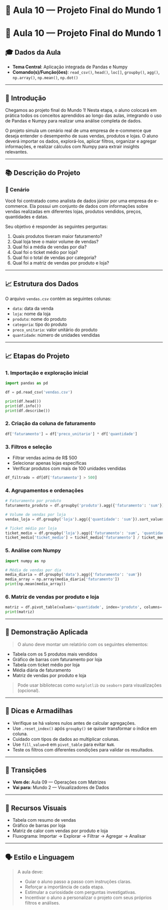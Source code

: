 # 🧠 Aula 10 — Projeto Final do Mundo 1
# 🧠 Aula 10 — Projeto Final do Mundo 1

## 🎓 Dados da Aula
- **Tema Central**: Aplicação integrada de Pandas e Numpy
- **Comando(s)/Função(ões)**: `read_csv()`, `head()`, `loc[]`, `groupby()`, `agg()`, `np.array()`, `np.mean()`, `np.dot()`
---

## 📍 Introdução

Chegamos ao projeto final do Mundo 1! Nesta etapa, o aluno colocará em prática todos os conceitos aprendidos ao longo das aulas, integrando o uso de Pandas e Numpy para realizar uma análise completa de dados.

O projeto simula um cenário real de uma empresa de e-commerce que deseja entender o desempenho de suas vendas, produtos e lojas. O aluno deverá importar os dados, explorá-los, aplicar filtros, organizar e agregar informações, e realizar cálculos com Numpy para extrair insights relevantes.

---

## 📚 Descrição do Projeto

### 🛒 Cenário

Você foi contratado como analista de dados júnior por uma empresa de e-commerce. Ela possui um conjunto de dados com informações sobre vendas realizadas em diferentes lojas, produtos vendidos, preços, quantidades e datas.

Seu objetivo é responder às seguintes perguntas:

1. Quais produtos tiveram maior faturamento?
2. Qual loja teve o maior volume de vendas?
3. Qual foi a média de vendas por dia?
4. Qual foi o ticket médio por loja?
5. Qual foi o total de vendas por categoria?
6. Qual foi a matriz de vendas por produto e loja?

---

## 📈 Estrutura dos Dados

O arquivo `vendas.csv` contém as seguintes colunas:

- `data`: data da venda
- `loja`: nome da loja
- `produto`: nome do produto
- `categoria`: tipo do produto
- `preco_unitario`: valor unitário do produto
- `quantidade`: número de unidades vendidas

---

## 📈 Etapas do Projeto

### 1. Importação e exploração inicial

```python
import pandas as pd

df = pd.read_csv('vendas.csv')

print(df.head())
print(df.info())
print(df.describe())
```

### 2. Criação da coluna de faturamento

```python
df['faturamento'] = df['preco_unitario'] * df['quantidade']
```

### 3. Filtros e seleção

- Filtrar vendas acima de R$ 500
- Selecionar apenas lojas específicas
- Verificar produtos com mais de 100 unidades vendidas

```python
df_filtrado = df[df['faturamento'] > 500]
```

### 4. Agrupamentos e ordenações

```python
# Faturamento por produto
faturamento_produto = df.groupby('produto').agg({'faturamento': 'sum'}).sort_values(by='faturamento', ascending=False)

# Volume de vendas por loja
vendas_loja = df.groupby('loja').agg({'quantidade': 'sum'}).sort_values(by='quantidade', ascending=False)

# Ticket médio por loja
ticket_medio = df.groupby('loja').agg({'faturamento': 'sum', 'quantidade': 'sum'})
ticket_medio['ticket_medio'] = ticket_medio['faturamento'] / ticket_medio['quantidade']
```

### 5. Análise com Numpy

```python
import numpy as np

# Média de vendas por dia
media_diaria = df.groupby('data').agg({'faturamento': 'sum'})
media_array = np.array(media_diaria['faturamento'])
print(np.mean(media_array))
```

### 6. Matriz de vendas por produto e loja

```python
matriz = df.pivot_table(values='quantidade', index='produto', columns='loja', aggfunc='sum', fill_value=0)
print(matriz)
```

---

## 🧪 Demonstração Aplicada

> O aluno deve montar um relatório com os seguintes elementos:

- Tabela com os 5 produtos mais vendidos
- Gráfico de barras com faturamento por loja
- Tabela com ticket médio por loja
- Média diária de faturamento
- Matriz de vendas por produto e loja

> Pode usar bibliotecas como `matplotlib` ou `seaborn` para visualizações (opcional).

---

## 📎 Dicas e Armadilhas

- Verifique se há valores nulos antes de calcular agregações.
- Use `.reset_index()` após `groupby()` se quiser transformar o índice em coluna.
- Cuidado com tipos de dados ao multiplicar colunas.
- Use `fill_value=0` em `pivot_table` para evitar `NaN`.
- Teste os filtros com diferentes condições para validar os resultados.

---

## 🔄 Transições

- **Vem de:** Aula 09 — Operações com Matrizes  
- **Vai para:** Mundo 2 — Visualizadores de Dados

---

## 🎨 Recursos Visuais

- Tabela com resumo de vendas
- Gráfico de barras por loja
- Matriz de calor com vendas por produto e loja
- Fluxograma: Importar → Explorar → Filtrar → Agregar → Analisar

---

## 🗣 Estilo e Linguagem

> A aula deve:
> - Guiar o aluno passo a passo com instruções claras.
> - Reforçar a importância de cada etapa.
> - Estimular a curiosidade com perguntas investigativas.
> - Incentivar o aluno a personalizar o projeto com seus próprios filtros e análises.
```